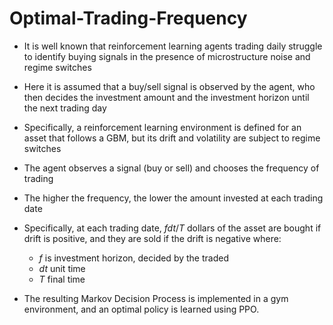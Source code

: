 # Optimal-Trading-Frequency

- It is well known that reinforcement learning agents trading daily struggle to identify buying signals in the presence of microstructure noise and regime switches

- Here it is assumed that a buy/sell signal is observed by the agent, who then decides the investment amount and the investment horizon until the next trading day

- Specifically, a reinforcement learning environment is defined for an asset that follows a GBM, but its drift and volatility are subject to regime switches

- The agent observes a signal (buy or sell) and chooses the frequency of trading

- The higher the frequency, the lower the amount invested at each trading date

- Specifically, at each trading date, $fdt/T$ dollars of the asset are bought if drift is positive, and they are sold if the drift is negative where:
    - $f$ is investment horizon, decided by the traded
    - $dt$ unit time
    - $T$ final time

- The resulting Markov Decision Process is implemented in a gym environment, and an optimal policy is learned using PPO.
